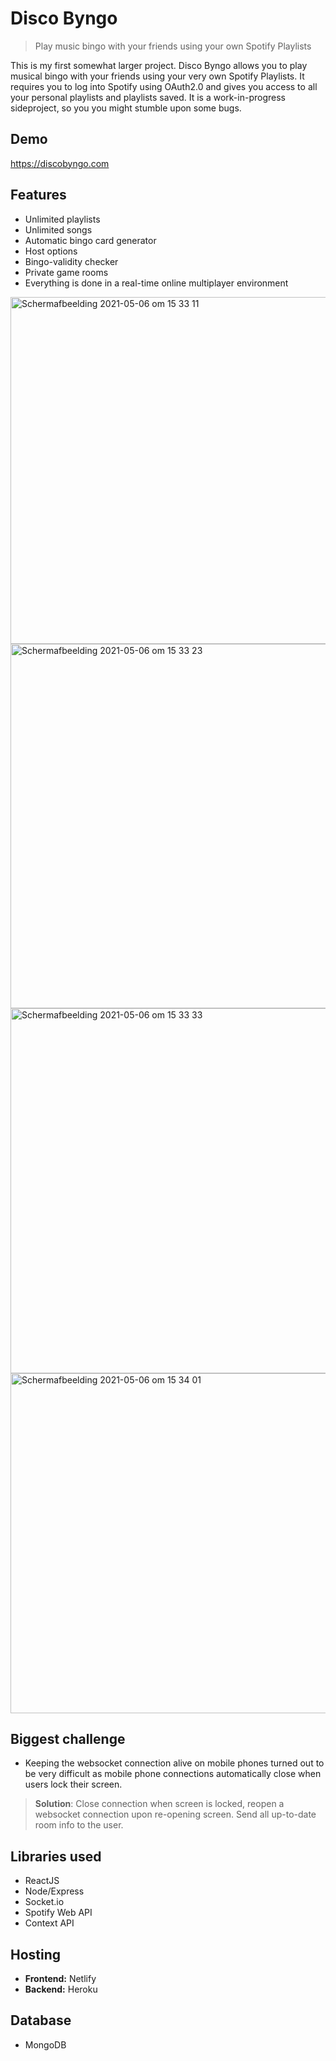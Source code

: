 # Disco Byngo
> Play music bingo with your friends using your own Spotify Playlists

This is my first somewhat larger project. Disco Byngo allows you to play musical bingo with your friends using your very own Spotify Playlists.
It requires you to log into Spotify using OAuth2.0 and gives you access to all your personal playlists and playlists saved. It is a work-in-progress sideproject, so you you might stumble upon some bugs.

## Demo
https://discobyngo.com

## Features
* Unlimited playlists
* Unlimited songs
* Automatic bingo card generator
* Host options
* Bingo-validity checker
* Private game rooms
* Everything is done in a real-time online multiplayer environment

<img width="555" alt="Schermafbeelding 2021-05-06 om 15 33 11" src="https://user-images.githubusercontent.com/73937734/117307093-909a2480-ae80-11eb-9bad-65cade43c20b.png">
<img width="583" alt="Schermafbeelding 2021-05-06 om 15 33 23" src="https://user-images.githubusercontent.com/73937734/117307104-93951500-ae80-11eb-8fab-1c51bae316b8.png">
<img width="584" alt="Schermafbeelding 2021-05-06 om 15 33 33" src="https://user-images.githubusercontent.com/73937734/117307110-942dab80-ae80-11eb-98cb-7f26f78a5d48.png">
<img width="544" alt="Schermafbeelding 2021-05-06 om 15 34 01" src="https://user-images.githubusercontent.com/73937734/117307116-94c64200-ae80-11eb-83c2-790af4b988ef.png">

## Biggest challenge
* Keeping the websocket connection alive on mobile phones turned out to be very difficult as mobile phone connections automatically close when users lock their screen. 
> **Solution**: Close connection when screen is locked, reopen a websocket connection upon re-opening screen. Send all up-to-date room info to the user.

## Libraries used
* ReactJS
* Node/Express
* Socket.io
* Spotify Web API
* Context API

## Hosting
* **Frontend:** Netlify
* **Backend:** Heroku

## Database
* MongoDB
